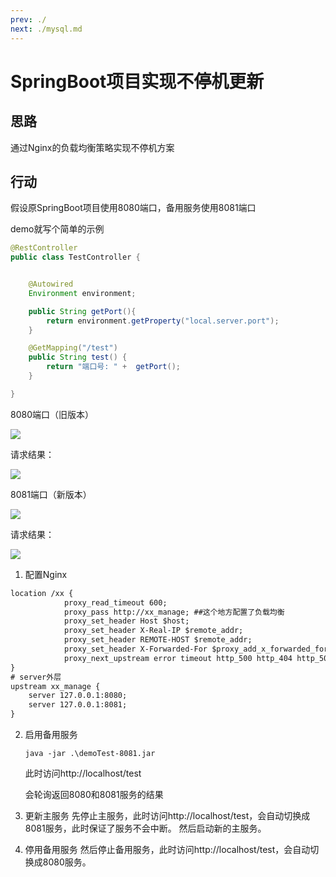 ```yaml
---
prev: ./
next: ./mysql.md
---
```


# SpringBoot项目实现不停机更新

## 思路
通过Nginx的负载均衡策略实现不停机方案


## 行动

假设原SpringBoot项目使用8080端口，备用服务使用8081端口

demo就写个简单的示例

```java
@RestController
public class TestController {


    @Autowired
    Environment environment;

    public String getPort(){
        return environment.getProperty("local.server.port");
    }

    @GetMapping("/test")
    public String test() {
        return "端口号: " +  getPort();
    }

}
```

8080端口（旧版本）

![](https://img.lzwcyd.cn/img/202309042006638.png)

请求结果：

![](https://img.lzwcyd.cn/img/202309042010924.png)

8081端口（新版本）

![](https://img.lzwcyd.cn/img/202309042010802.png)

请求结果：

![](https://img.lzwcyd.cn/img/202309042009451.png)

1. 配置Nginx


```xml
location /xx {
            proxy_read_timeout 600;
            proxy_pass http://xx_manage; ##这个地方配置了负载均衡
            proxy_set_header Host $host;
            proxy_set_header X-Real-IP $remote_addr;
            proxy_set_header REMOTE-HOST $remote_addr;
            proxy_set_header X-Forwarded-For $proxy_add_x_forwarded_for;
            proxy_next_upstream error timeout http_500 http_404 http_502 http_503  non_idempotent;
}
# server外层
upstream xx_manage {
    server 127.0.0.1:8080;
    server 127.0.0.1:8081;
}
```
2. 启用备用服务

   ```shell
   java -jar .\demoTest-8081.jar
   ```

   此时访问http://localhost/test

   会轮询返回8080和8081服务的结果


3. 更新主服务
    先停止主服务，此时访问http://localhost/test，会自动切换成8081服务，此时保证了服务不会中断。
    然后启动新的主服务。
4. 停用备用服务
    然后停止备用服务，此时访问http://localhost/test，会自动切换成8080服务。
